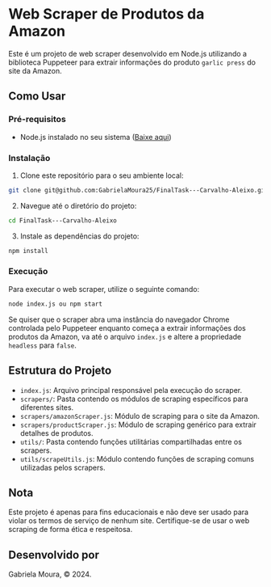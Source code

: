 # Web Scraper de Produtos da Amazon

Este é um projeto de web scraper desenvolvido em Node.js utilizando a biblioteca Puppeteer para extrair informações do produto `garlic press` do site da Amazon.

## Como Usar

### Pré-requisitos

- Node.js instalado no seu sistema ([Baixe aqui](https://nodejs.org/))

### Instalação

1. Clone este repositório para o seu ambiente local:

```bash
git clone git@github.com:GabrielaMoura25/FinalTask---Carvalho-Aleixo.git
```

2. Navegue até o diretório do projeto:

```bash
cd FinalTask---Carvalho-Aleixo
```

3. Instale as dependências do projeto:

```bash
npm install
```

### Execução

Para executar o web scraper, utilize o seguinte comando:

```bash
node index.js ou npm start
```

Se quiser que o scraper abra uma instância do navegador Chrome controlada pelo Puppeteer enquanto começa a extrair informações dos produtos da Amazon, va até o arquivo `index.js` e altere a propriedade `headless` para `false`.

## Estrutura do Projeto

- `index.js`: Arquivo principal responsável pela execução do scraper.
- `scrapers/`: Pasta contendo os módulos de scraping específicos para diferentes sites.
- `scrapers/amazonScraper.js`: Módulo de scraping para o site da Amazon.
- `scrapers/productScraper.js`: Módulo de scraping genérico para extrair detalhes de produtos.
- `utils/`: Pasta contendo funções utilitárias compartilhadas entre os scrapers.
- `utils/scrapeUtils.js`: Módulo contendo funções de scraping comuns utilizadas pelos scrapers.

## Nota

Este projeto é apenas para fins educacionais e não deve ser usado para violar os termos de serviço de nenhum site. Certifique-se de usar o web scraping de forma ética e respeitosa.

## Desenvolvido por

Gabriela Moura, © 2024.
